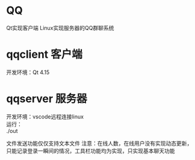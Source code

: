 # QQ
Qt实现客户端 Linux实现服务器的QQ群聊系统  
# qqclient 客户端  
开发环境：Qt 4.15 



# qqserver 服务器  
开发环境：vscode远程连接linux  
运行：  
./out  

文件发送功能仅仅支持文本文件
注意：在线人数，在线用户没有实现动态更新，只能记录登录一瞬间的情况，工具栏功能均为实现，只实现基本聊天功能  

